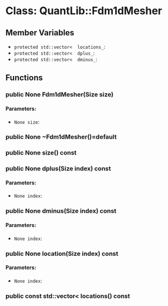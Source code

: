 # Class: QuantLib::Fdm1dMesher

## Member Variables
- `protected std::vector<  locations_`: 
- `protected std::vector<  dplus_`: 
- `protected std::vector<  dminus_`: 

## Functions
### public None Fdm1dMesher(Size size)

#### Parameters:
- `None size`: 

### public None ~Fdm1dMesher()=default


### public None size() const


### public None dplus(Size index) const

#### Parameters:
- `None index`: 

### public None dminus(Size index) const

#### Parameters:
- `None index`: 

### public None location(Size index) const

#### Parameters:
- `None index`: 

### public const std::vector<  locations() const


